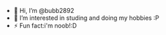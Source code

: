 - 👋 Hi, I’m @bubb2892
- 👀 I’m interested in studing and doing my hobbies :P
- ⚡ Fun fact:i'm noob!:D

<!Meow
bubb2892/bubb2892 is a ✨ special ✨ repository because its `README.md` (this file) appears on your GitHub profile.
You can click the Preview link to take a look at your changes.
-------------------------------------------------------------->
